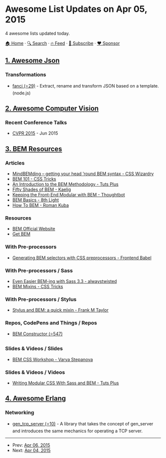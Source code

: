 # Awesome List Updates on Apr 05, 2015

4 awesome lists updated today.

[🏠 Home](/README.md) · [🔍 Search](https://www.trackawesomelist.com/search/) · [🔥 Feed](https://www.trackawesomelist.com/rss.xml) · [📮 Subscribe](https://trackawesomelist.us17.list-manage.com/subscribe?u=d2f0117aa829c83a63ec63c2f&id=36a103854c) · [❤️  Sponsor](https://github.com/sponsors/theowenyoung)



## [1. Awesome Json](/content/burningtree/awesome-json/README.md)

### Transformations

*   [fanci (⭐29)](https://github.com/liip/fanci) - Extract, rename and transform JSON based on a template. (node.js)

## [2. Awesome Computer Vision](/content/jbhuang0604/awesome-computer-vision/README.md)

### Recent Conference Talks

*   [CVPR 2015](http://www.pamitc.org/cvpr15/) - Jun 2015

## [3. BEM Resources](/content/sturobson/BEM-resources/README.md)

### Articles

*   [MindBEMding – getting your head ’round BEM syntax - CSS Wizardry](http://csswizardry.com/2013/01/mindbemding-getting-your-head-round-bem-syntax/)
*   [BEM 101 - CSS Tricks](https://css-tricks.com/bem-101/)
*   [An Introduction to the BEM Methodology - Tuts Plus](http://webdesign.tutsplus.com/articles/an-introduction-to-the-bem-methodology--cms-19403)
*   [Fifty Shades of BEM - Kaelig](http://blog.kaelig.fr/post/48196348743/fifty-shades-of-bem)
*   [Keeping the Front-End Modular with BEM - Thoughtbot](https://robots.thoughtbot.com/keeping-the-frontend-modular-with-bem)
*   [BEM Basics - 8th Light](http://blog.8thlight.com/nelsol-batalla/2014/08/01/bem-basics.html)
*   [How To BEM - Roman Kuba](https://medium.com/@Codebryo/how-to-bem-4a55fa3cd429)

### Resources

*   [BEM Official Website](https://en.bem.info/)
*   [Get BEM](http://getbem.com/introduction/)

### With Pre-processors

*   [Generating BEM selectors with CSS preprocessors - Frontend Babel](http://frontendbabel.info/articles/bem-with-css-preprocessors/)

### With Pre-processors / Sass

*   [Even Easier BEM-ing with Sass 3.3 - alwaystwisted](http://alwaystwisted.com/articles/2014-02-27-even-easier-bem-ing-with-sass-33)
*   [BEM Mixins - CSS Tricks](https://css-tricks.com/snippets/sass/bem-mixins/)

### With Pre-processors / Stylus

*   [Stylus and BEM: a quick mixin - Frank M Taylor](http://blog.frankmtaylor.com/2014/07/16/stylus-and-bem-a-quick-mixin/)

### Repos, CodePens and Things / Repos

*   [BEM Constructor (⭐547)](https://github.com/danielguillan/bem-constructor)

### Slides & Videos / Slides

*   [BEM CSS Workshop - Varya Stepanova](http://varya.me/bem-css-workshop/)

### Slides & Videos / Videos

*   [Writing Modular CSS With Sass and BEM - Tuts Plus](https://www.youtube.com/watch?v=WH4U4K5W8N8)

## [4. Awesome Erlang](/content/drobakowski/awesome-erlang/README.md)

### Networking

*   [gen\_tcp\_server (⭐10)](https://github.com/rpt/gen_tcp_server) - A library that takes the concept of gen\_server and introduces the same mechanics for operating a TCP server.

---

- Prev: [Apr 06, 2015](/content/2015/04/06/README.md)
- Next: [Apr 04, 2015](/content/2015/04/04/README.md)